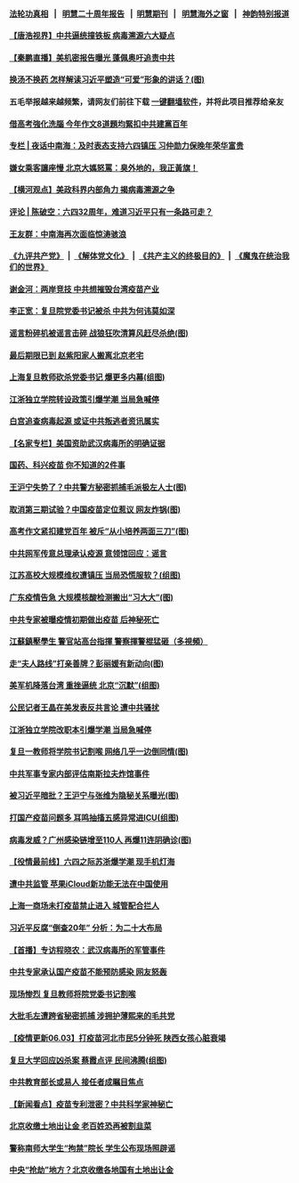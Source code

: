 #### [法轮功真相](https://github.com/gfw-breaker/truth/blob/master/README.md?t=0) &nbsp;&nbsp;|&nbsp;&nbsp; [明慧二十周年报告](https://github.com/gfw-breaker/mh-reports/blob/master/README.md?t=0) &nbsp;&nbsp;|&nbsp;&nbsp;[明慧期刊](https://github.com/gfw-breaker/mh-qikan) &nbsp;&nbsp;|&nbsp;&nbsp; [明慧海外之窗](https://github.com/gfw-breaker/mh-news/blob/master/README.md?t=0) &nbsp;&nbsp;|&nbsp;&nbsp; [神韵特别报道](https://github.com/gfw-breaker/mh-news/blob/master/shenyun.md?t=0)
#### [ 【唐浩视界】中共逼统撞铁板 病毒溯源六大疑点](https://github.com/gfw-breaker/banned-news3/blob/master/pages/nsc413/n13007758.md)
#### [ 【秦鹏直播】美机密报告曝光 蓬佩奥吁追责中共](https://github.com/gfw-breaker/banned-news3/blob/master/pages/nsc413/n13008611.md)
#### [ 换汤不换药 怎样解读习近平塑造“可爱”形象的讲话？(图)](https://github.com/gfw-breaker/banned-news3/blob/master/pages/p2/974270.md)
#### 五毛举报越来越频繁，请网友们前往下载 [一键翻墙软件](https://github.com/gfw-breaker/ssr-accounts)，并将此项目推荐给亲友
#### [ 借高考強化洗腦 今年作文8道題均緊扣中共建黨百年](https://github.com/gfw-breaker/banned-news3/blob/master/pages/soh5/513290.md)
#### [ 专栏 | 夜话中南海：及时表态支持六四镇压 习仲勋力保晚年荣华富贵](https://github.com/gfw-breaker/banned-news3/blob/master/pages/yehuazhongnanhai/gx-06072021160348.md)
#### [ 嫌女乘客讓座慢 北京大媽怒罵：臭外地的，我正黃旗！](https://github.com/gfw-breaker/banned-news3/blob/master/pages/soh5/513641.md)
#### [ 【横河观点】美政科界内部角力 揭病毒溯源之争](https://github.com/gfw-breaker/banned-news3/blob/master/pages/nsc413/n13008668.md)
#### [ 评论 | 陈破空：六四32周年，难道习近平只有一条路可走？](https://github.com/gfw-breaker/banned-news3/blob/master/pages/pinglun/js-06012021130549.md)
#### [ 王友群：中南海再次面临惊涛骇浪](https://github.com/gfw-breaker/banned-news3/blob/master/pages/nsc413/n13006002.md)
#### [《九评共产党》](https://github.com/begood0513/9ping.md/blob/master/README.md) &nbsp;|&nbsp; [《解体党文化》](../../../../jtdwh.md/blob/master/README.md)  &nbsp;|&nbsp; [《共产主义的终极目的》](../../../../gczydzjmd.md/blob/master/README.md) &nbsp;|&nbsp; [《魔鬼在统治我们的世界》](../../../../mgztzwmdsj.md/blob/master/README.md) 
#### [ 谢金河：两岸竞技 中共想摧毁台湾疫苗产业](https://github.com/gfw-breaker/banned-news3/blob/master/pages/nsc413/n13007500.md)
#### [ 李正宽：复旦院党委书记被杀 中共为何讳莫如深](https://github.com/gfw-breaker/banned-news3/blob/master/pages/nf4514/n13006751.md)
#### [ 谣言粉碎机被谣言击碎 战狼狂吹清算风赶尽杀绝(图)](https://github.com/gfw-breaker/banned-news3/blob/master/pages/p1/974293.md)
#### [ 最后期限已到 赵紫阳家人搬离北京老宅](https://github.com/gfw-breaker/banned-news3/blob/master/pages/nsc413/n13006628.md)
#### [ 上海复旦教师砍杀党委书记 爆更多内幕(组图)](https://github.com/gfw-breaker/banned-news3/blob/master/pages/p1/974299.md)
#### [ 江浙独立学院转设政策引爆学潮 当局急喊停](https://github.com/gfw-breaker/banned-news3/blob/master/pages/nsc413/n13005910.md)
#### [ 白宫追查病毒起源 或证中共叛逃者资讯属实](https://github.com/gfw-breaker/banned-news3/blob/master/pages/nf4514/n13004996.md)
#### [ 【名家专栏】美国资助武汉病毒所的明确证据](https://github.com/gfw-breaker/banned-news3/blob/master/pages/nsc413/n13007706.md)
#### [ 国药、科兴疫苗 你不知道的2件事](https://github.com/gfw-breaker/banned-news3/blob/master/pages/nf4514/n13003685.md)
#### [ 王沪宁失势了？中共警方秘密抓捕毛派极左人士(图)](https://github.com/gfw-breaker/banned-news3/blob/master/pages/p2/974439.md)
#### [ 取消第三期试验？中国疫苗定位惹议 网友炸锅(图)](https://github.com/gfw-breaker/banned-news3/blob/master/pages/p1/974405.md)
#### [ 高考作文紧扣建党百年 被斥“从小培养两面三刀”(图)](https://github.com/gfw-breaker/banned-news3/blob/master/pages/p1/974300.md)
#### [ 中共网军传意总理承认疫源 意领馆回应：谣言](https://github.com/gfw-breaker/banned-news3/blob/master/pages/nsc413/n13005945.md)
#### [ 江苏高校大规模维权遭镇压 当局恐慌服软？(组图)](https://github.com/gfw-breaker/banned-news3/blob/master/pages/p1/974340.md)
#### [ 广东疫情告急 大规模核酸检测搬出“习大大”(图)](https://github.com/gfw-breaker/banned-news3/blob/master/pages/p1/974253.md)
#### [ 中共专家被曝疫情初期做出疫苗 后神秘死亡](https://github.com/gfw-breaker/banned-news3/blob/master/pages/nsc413/n13005665.md)
#### [ 江蘇鎮壓學生 警官站高台指揮 警察揮警棍猛砸（多視頻）](https://github.com/gfw-breaker/banned-news3/blob/master/pages/soh5/513713.md)
#### [ 走“夫人路线”打亲善牌？彭丽媛有新动向(图)](https://github.com/gfw-breaker/banned-news3/blob/master/pages/p2/974356.md)
#### [ 美军机降落台湾 重挫逼统 北京“沉默”(组图)](https://github.com/gfw-breaker/banned-news3/blob/master/pages/p1/974273.md)
#### [ 公民记者王晶在美发表反共言论 遭中共骚扰](https://github.com/gfw-breaker/banned-news3/blob/master/pages/nsc413/n13009411.md)
#### [ 江浙独立学院改职本引爆学潮 当局急喊停](https://github.com/gfw-breaker/banned-news3/blob/master/pages/nf4514/n13005910.md)
#### [ 复旦一教师将学院书记割喉 网络几乎一边倒同情(图)](https://github.com/gfw-breaker/banned-news3/blob/master/pages/p2/974320.md)
#### [ 中共军事专家内部评估南斯拉夫炸馆事件](https://github.com/gfw-breaker/banned-news3/blob/master/pages/nf4514/n13000841.md)
#### [ 被习近平暗批？王沪宁与张维为隐秘关系曝光(图)](https://github.com/gfw-breaker/banned-news3/blob/master/pages/p2/974250.md)
#### [ 打国产疫苗问题多 耳鸣抽搐五感异常进ICU(组图)](https://github.com/gfw-breaker/banned-news3/blob/master/pages/p1/974377.md)
#### [ 病毒发威？广州感染链增至110人 再爆11连阴确诊(图)](https://github.com/gfw-breaker/banned-news3/blob/master/pages/p1/974282.md)
#### [ 【役情最前线】六四之际苏浙爆学潮 现手机灯海](https://github.com/gfw-breaker/banned-news3/blob/master/pages/nsc413/n13008513.md)
#### [ 遭中共监管 苹果iCloud新功能无法在中国使用](https://github.com/gfw-breaker/banned-news3/blob/master/pages/nsc413/n13006885.md)
#### [ 上海一商场未打疫苗禁止进入 城管配合拦人](https://github.com/gfw-breaker/banned-news3/blob/master/pages/nsc413/n13006543.md)
#### [ 习近平反腐“倒查20年” 分析：为二十大布局](https://github.com/gfw-breaker/banned-news3/blob/master/pages/nsc413/n13005804.md)
#### [ 【首播】专访程晓农：武汉病毒所的军管事件](https://github.com/gfw-breaker/banned-news3/blob/master/pages/nf4514/n13003417.md)
#### [ 中共专家承认国产疫苗不能预防感染 网友怒轰](https://github.com/gfw-breaker/banned-news3/blob/master/pages/prog204/a103137992.md)
#### [ 现场惨烈 复旦教师将院党委书记割喉](https://github.com/gfw-breaker/banned-news3/blob/master/pages/prog204/a103137329.md)
#### [ 大批毛左遭跨省秘密抓捕 涉拥护薄熙来的毛共党](https://github.com/gfw-breaker/banned-news3/blob/master/pages/prog204/a103137199.md)
#### [ 【疫情更新06.03】打疫苗河北市民5分钟死 陕西女孩心脏衰竭](https://github.com/gfw-breaker/banned-news3/blob/master/pages/prog204/a103133785.md)
#### [ 复旦大学回应凶杀案 蔡霞点评 民间沸腾(组图)](https://github.com/gfw-breaker/banned-news3/blob/master/pages/p1/974422.md)
#### [ 中共教育部长或易人 接任者成瞩目焦点](https://github.com/gfw-breaker/banned-news3/blob/master/pages/nsc413/n13006514.md)
#### [ 【新闻看点】疫苗专利泄密？中共科学家神秘亡](https://github.com/gfw-breaker/banned-news3/blob/master/pages/nsc413/n13005933.md)
#### [ 北京收缴土地出让金 老百姓恐再被割韭菜](https://github.com/gfw-breaker/banned-news3/blob/master/pages/nsc413/n13005402.md)
#### [ 警称南师大学生“拘禁”院长 学生公布现场照辟谣](https://github.com/gfw-breaker/banned-news3/blob/master/pages/prog204/a103137990.md)
#### [ 中央“抢劫”地方？北京收缴各地国有土地出让金](https://github.com/gfw-breaker/banned-news3/blob/master/pages/prog204/a103137280.md)
